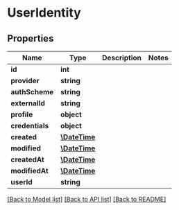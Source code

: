 # UserIdentity

## Properties
Name | Type | Description | Notes
------------ | ------------- | ------------- | -------------
**id** | **int** |  | 
**provider** | **string** |  | 
**authScheme** | **string** |  | 
**externalId** | **string** |  | 
**profile** | **object** |  | 
**credentials** | **object** |  | 
**created** | [**\DateTime**](\DateTime.md) |  | 
**modified** | [**\DateTime**](\DateTime.md) |  | 
**createdAt** | [**\DateTime**](\DateTime.md) |  | 
**modifiedAt** | [**\DateTime**](\DateTime.md) |  | 
**userId** | **string** |  | 

[[Back to Model list]](../README.md#documentation-for-models) [[Back to API list]](../README.md#documentation-for-api-endpoints) [[Back to README]](../README.md)


